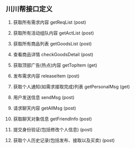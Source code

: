 ## 川川帮接口定义

1. 获取所有需求内容 getReqList (post)

2. 获取所有活动组队内容 getActList (post)

3. 获取所有商品列表 getGoodsList (post)

4. 查看商品详情 checkGoodsDetail (post)

5. 获取顶部广告(热点)内容 getTopItem (get)

6. 发布需求内容 releaseItem (post)

7. 获取个人通知(如需求接取完成)列表 getPersonalMsg (get)

8. 用户发送信息 sendMsg (post)

9. 请求聊天内容 getAllMsg (post)

10. 获取聊天对象信息 getFriendInfo (post)

11. 提交身份验证(包括修改个人信息) (post)

12. 获取个人历史记录(包括发布、接取以及买卖) (post)